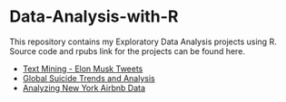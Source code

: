 # Data-Analysis-with-R
This repository contains my Exploratory Data Analysis projects using R. Source code and rpubs link for the projects can be found here.
- [Text Mining - Elon Musk Tweets](https://rpubs.com/siddharth2711/624628)
- [Global Suicide Trends and Analysis](https://rpubs.com/siddharth2711/626546)
- [Analyzing New York Airbnb Data](https://rpubs.com/siddharth2711/612101) 
